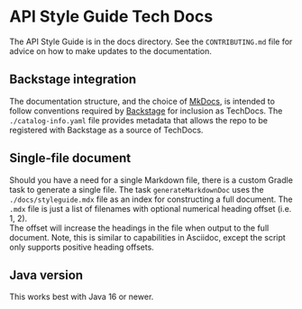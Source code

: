# API Style Guide Tech Docs

The API Style Guide is in the docs directory.
See the `CONTRIBUTING.md` file for advice on how to make updates to the documentation.

## Backstage integration

The documentation structure, and the choice of [MkDocs](https://mkdocs.org), is intended to follow conventions required by [Backstage](https://backstage.io) for inclusion as TechDocs.
The `./catalog-info.yaml` file provides metadata that allows the repo to be registered with Backstage as a source of TechDocs.

## Single-file document

Should you have a need for a single Markdown file, there is a custom Gradle task to generate a single file.
The task `generateMarkdownDoc` uses the `./docs/styleguide.mdx` file as an index for constructing a full document.
The `.mdx` file is just a list of filenames with optional numerical heading offset (i.e. 1, 2).  
The offset will increase the headings in the file when output to the full document.
Note, this is similar to capabilities in Asciidoc, except the script only supports positive heading offsets.

## Java version

This works best with Java 16 or newer.
